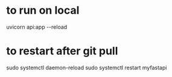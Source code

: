 # to run on local

uvicorn api:app --reload

# to restart after git pull

sudo systemctl daemon-reload
sudo systemctl restart myfastapi
